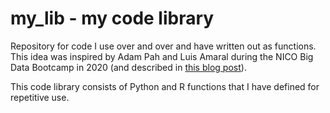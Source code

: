 # my_lib - my code library
Repository for code I use over and over and have written out as functions. This idea was inspired by Adam Pah and Luis Amaral during the NICO Big Data Bootcamp in 2020 (and described in [this blog post](http://www.npcompleteheart.com/posts/i-wish-i-knew-then-what-i-know-now-reproducible-methods-are-awesome/)).

This code library consists of Python and R functions that I have defined for repetitive use.
